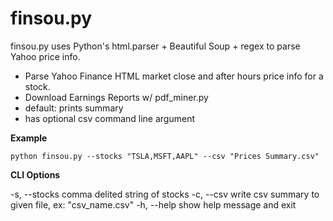 # finsou.py

finsou.py uses Python's html.parser + Beautiful Soup + regex to parse Yahoo price info.

- Parse Yahoo Finance HTML market close and after hours price info for a stock.
- Download Earnings Reports w/ pdf_miner.py
- default: prints summary
- has optional csv command line argument

**Example**
```
python finsou.py --stocks "TSLA,MSFT,AAPL" --csv "Prices Summary.csv"
```

**CLI Options**

  -s, --stocks 	comma delited string of stocks
  -c, --csv 	write csv summary to given file, ex: "csv_name.csv"
  -h, --help    show help message and exit

